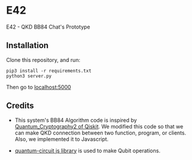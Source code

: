 # E42
E42 - QKD BB84 Chat's Prototype

## Installation
Clone this repository, and run:
```
pip3 install -r requirements.txt
python3 server.py
```
Then go to [localhost:5000](http://localhost:5000)

## Credits
* This system's BB84 Algorithm code is inspired by [Quantum_Cryptography2 of Qiskit](https://github.com/Qiskit/qiskit-tutorials/blob/master/community/awards/teach_me_qiskit_2018/quantum_cryptography_qkd/Quantum_Cryptography2.ipynb). We modified this code so that we can make QKD connection between two function, program, or clients. Also, we implemented it to Javascript.

* [quantum-circuit js library](https://www.npmjs.com/package/quantum-circuit) is used to make Qubit operations.